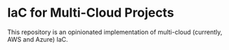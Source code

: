 # IaC for Multi-Cloud Projects

This repository is an opinionated implementation of multi-cloud (currently, AWS and Azure) IaC.
